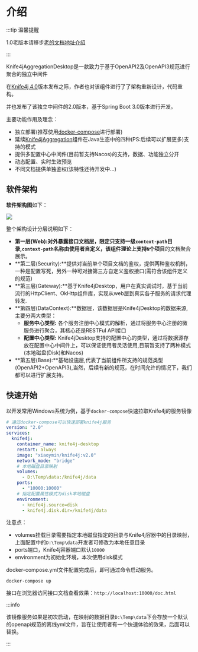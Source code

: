 # 介绍


:::tip 温馨提醒

1.0老版本请移步[老的文档地址介绍](/v2/resources//)

:::


Knife4jAggregationDesktop是一款致力于基于OpenAPI2及OpenAPI3规范进行聚合的独立中间件

在[Knife4j 4.0](/docs/changelog/x/4.0)版本发布之际，作者也对该组件进行了了架构重新设计，代码重构。

并也发布了该独立中间件的2.0版本，基于Spring Boot 3.0版本进行开发。

主要功能作用及理念：

- 独立部署(推荐使用[docker-compose](https://docs.docker.com/compose/)进行部署)
- 延续[Knife4jAggregation](aggregation-introduction)组件在Java生态中的四种(PS:后续可以扩展更多)支持的模式
- 提供多配置中心中间件(目前暂支持Nacos)的支持，数据、功能独立分开
- 动态配置、实时生效预览
- 不同文档提供单独鉴权(该特性还待开发中...)


## 软件架构

**软件架构图**如下：

![](/images/website/upgrade/v4-0/knife4j-desktop-architecture.png)

整个架构设计分层说明如下：

- **第一层(Web):**对外暴露接口文档层，限定只支持一级`context-path`目录,`context-path`名称由使用者自定义，该组件理论上支持**`N`个项目**的文档聚合展示。
- **第二层(Security):**提供对当前单个项目文档的鉴权，提供两种鉴权机制，一种是配置写死，另外一种可对接第三方自定义鉴权接口(需符合该组件定义的规范)
- **第三层(Gateway):**基于Knife4jDesktop，用户在真实调试时，基于当前流行的HttpClient、OkHttp组件库，实现从web层到真实各子服务的请求代理转发.
- **第四层(DataContext):**数据层，该数据层是Knife4jDesktop的数据来源,主要分两大类型：
    - **服务中心类型:** 各个服务注册中心模式的解析，通过将服务中心注册的微服务进行聚合，其核心还是RESTFul API接口
    - **配置中心类型:** Knife4jDesktop支持的配置中心的类型，通过将数据源存放在配置中心中间件上，可以保证使用者灵活使用,目前暂支持了两种模式(本地磁盘(Disk)和Nacos)
- **第五层(Base):**基础设施层,代表了当前组件所支持的规范类型(OpenAPI2+OpenAPI3),当然，后续有新的规范，在时间允许的情况下，我们都可以进行扩展支持。


## 快速开始

以开发常用Windows系统为例，基于`docker-compose`快速拉取Knife4j的服务镜像

```yml title="docker-compose.yml"
# 通过docker-compose可以快速部署knife4j服务
version: "2.0"
services:
  knife4j:
    container_name: knife4j-desktop
    restart: always
    image: "xiaoymin/knife4j:v2.0"
    network_mode: "bridge"
    # 本地磁盘目录映射
    volumes:
      - D:\Temp\data:/knife4j/data
    ports:
      - "10000:10000"
    # 指定配置属性模式为disk本地磁盘
    environment:
      - knife4j.source=disk
      - knife4j.disk.dir=/knife4j/data

```

注意点：

- volumes挂载目录需要指定本地磁盘指定的目录与Knife4j容器中的目录映射，上面配置中的`D:\Temp\data`开发者可修改为本地任意目录
- ports端口，Knife4j容器端口默认`10000`
- environment为初始化环境，本次使用disk模式


docker-compose.yml文件配置完成后，即可通过命令启动服务。

```shell
docker-compose up 
```

接口在浏览器访问接口文档查看效果：`http://localhost:10000/doc.html`


:::info

该镜像服务如果是初次启动，在映射的数据目录`D:\Temp\data`下会存放一个默认的openapi规范的离线yml文件，旨在让使用者有一个快速体验的效果，后面可以替换。

::: 




